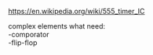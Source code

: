 https://en.wikipedia.org/wiki/555_timer_IC<br>

complex elements what need:<br>
-comporator<br>
-flip-flop<br>



